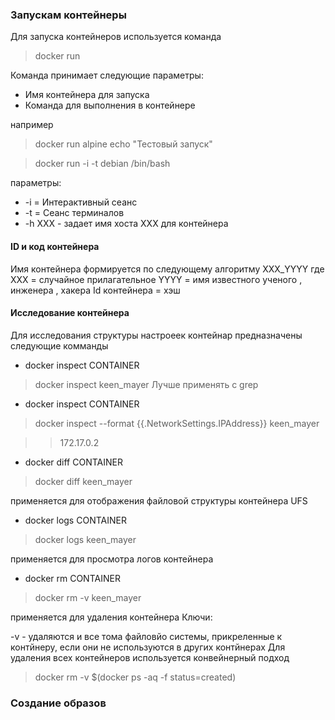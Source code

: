 ### Запускам контейнеры
Для запуска контейнеров используется команда
>docker run

Команда принимает следующие параметры:
* Имя контейнера для запуска
* Команда для выполнения в контейнере

например
>docker  run alpine echo "Тестовый запуск"

> docker run -i -t debian /bin/bash

параметры:
* -i = Интерактивный сеанс
* -t = Сеанс терминалов
* -h XXX - задает имя хоста XXX для контейнера  



#### ID и код контейнера
Имя контейнера формируется по следующему алгоритму XXX_YYYY
где XXX = случайное прилагательное
    YYYY = имя известного ученого , инженера , хакера
Id контейнера = хэш

#### Исследование контейнера
Для исследования структуры настроеек контейнар предназначены следующие комманды
* docker inspect CONTAINER
>docker inspect keen_mayer
  Лучше применять с grep
* docker inspect CONTAINER  
> docker inspect   --format {{.NetworkSettings.IPAddress}} keen_mayer

  >> 172.17.0.2
* docker diff CONTAINER
> docker diff keen_mayer

 применяется для отображения файловой структуры контейнера UFS

* docker logs CONTAINER
>docker logs keen_mayer

   применяется для просмотра логов контейнера

* docker rm  CONTAINER
> docker rm -v keen_mayer

   применяется для удаления контейнера
   Ключи:

   -v - удаляются и все тома файловйо системы, прикреленные к контйнеру,         если они     не  используются в других контйнерах
  Для удаления всех контейнеров используется конвейнерный подход
  >docker rm -v $(docker ps -aq -f status=created)


  ### Создание образов
